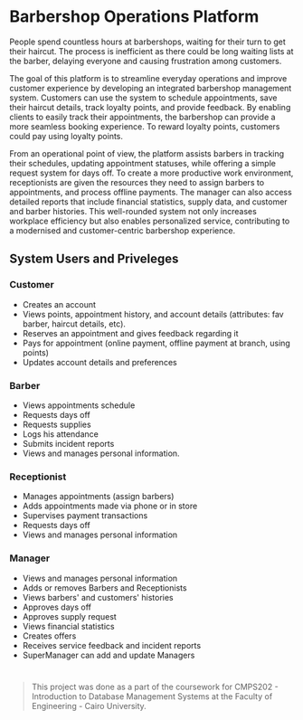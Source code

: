 # Barbershop Operations Platform
People spend countless hours at barbershops, waiting for their turn to get their haircut. The process is
inefficient as there could be long waiting lists at the barber, delaying everyone and causing frustration among
customers.

The goal of this platform is to streamline everyday operations and improve customer experience by developing
an integrated barbershop management system. Customers can use the system to schedule appointments, save
their haircut details, track loyalty points, and provide feedback. By enabling clients to easily track their
appointments, the barbershop can provide a more seamless booking experience. To reward loyalty points,
customers could pay using loyalty points.

From an operational point of view, the platform assists barbers in tracking their schedules, updating
appointment statuses, while offering a simple request system for days off. To create a more productive work
environment, receptionists are given the resources they need to assign barbers to appointments, and process
offline payments. The manager can also access detailed reports that include financial statistics, supply data,
and customer and barber histories. This well-rounded system not only increases workplace efficiency but also
enables personalized service, contributing to a modernised and customer-centric barbershop experience.

## System Users and Priveleges
### Customer
* Creates an account
* Views points, appointment history, and account details (attributes: fav barber, haircut details, etc).
* Reserves an appointment and gives feedback regarding it
* Pays for appointment (online payment, offline payment at branch, using points)
* Updates account details and preferences

### Barber
* Views appointments schedule
* Requests days off
* Requests supplies
* Logs his attendance
* Submits incident reports
* Views and manages personal information.

### Receptionist
* Manages appointments (assign barbers)
* Adds appointments made via phone or in store
* Supervises payment transactions
* Requests days off
* Views and manages personal information

### Manager
* Views and manages personal information
* Adds or removes Barbers and Receptionists
* Views barbers' and customers' histories
* Approves days off
* Approves supply request
* Views financial statistics
* Creates offers
* Receives service feedback and incident reports
* SuperManager can add and update Managers
#
> This project was done as a part of the coursework for CMPS202 - Introduction to Database Management Systems at the Faculty of Engineering - Cairo University.
